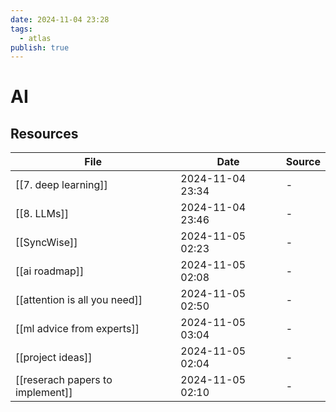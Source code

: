 ```yaml
---
date: 2024-11-04 23:28
tags:
  - atlas
publish: true
---
```

# AI

## Resources

<!-- QueryToSerialize: TABLE date as "Date", sources as "Source" FROM "content/🥷🏽 jutsus" WHERE contains(tags, "ai") -->
<!-- SerializedQuery: TABLE date as "Date", sources as "Source" FROM "content/🥷🏽 jutsus" WHERE contains(tags, "ai") -->

| File                                                                                  | Date             | Source |
| ------------------------------------------------------------------------------------- | ---------------- | ------ |
| [[7. deep learning]]                         | 2024-11-04 23:34 | \-     |
| [[8. LLMs]]                                           | 2024-11-04 23:46 | \-     |
| [[SyncWise]]                                         | 2024-11-05 02:23 | \-     |
| [[ai roadmap]]                                     | 2024-11-05 02:08 | \-     |
| [[attention is all you need]]       | 2024-11-05 02:50 | \-     |
| [[ml advice from experts]]             | 2024-11-05 03:04 | \-     |
| [[project ideas]]                               | 2024-11-05 02:04 | \-     |
| [[reserach papers to implement]] | 2024-11-05 02:10 | \-     |
<!-- SerializedQuery END -->


